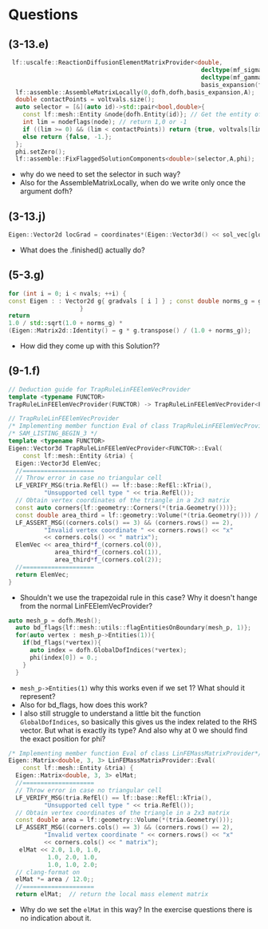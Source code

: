 # Questions
## (3-13.e) 
```C++
 lf::uscalfe::ReactionDiffusionElementMatrixProvider<double,
                                                      decltype(mf_sigma), 
                                                      decltype(mf_gamma)> 
                                                      basis_expansion(fe_space,mf_sigma,mf_gamma);
  lf::assemble::AssembleMatrixLocally(0,dofh,dofh,basis_expansion,A);
  double contactPoints = voltvals.size();
  auto selector = [&](auto id)->std::pair<bool,double>{
    const lf::mesh::Entity &node{dofh.Entity(id)}; // Get the entity of the node
    int lim = nodeflags(node); // return 1,0 or -1
    if ((lim >= 0) && (lim < contactPoints)) return {true, voltvals[lim]}; // If nodeflags values are valid return true
    else return {false, -1.}; 
  };
  phi.setZero();
  lf::assemble::FixFlaggedSolutionComponents<double>(selector,A,phi);
```
- why do we need to set the selector in such way?
- Also for the AssembleMatrixLocally, when do we write only once the argument dofh?

## (3-13.j)
```C++
Eigen::Vector2d locGrad = coordinates*(Eigen::Vector3d() << sol_vec[globDof[0]],sol_vec[globDof[1]],sol_vec[globDof[2]]).finished();
``` 
- What does the .finished() actually do?

## (5-3.g)
```C++
for (int i = 0; i < nvals; ++i) {
const Eigen : : Vector2d g{ gradvals [ i ] } ; const double norms_g = g . squaredNorm ( ) ; Avals[i] =
                    }
return
1.0 / std::sqrt(1.0 + norms_g) *
(Eigen::Matrix2d::Identity() − g * g.transpose() / (1.0 + norms_g));
```
- How did they come up with this Solution??

## (9-1.f)
```C++
// Deduction guide for TrapRuleLinFEElemVecProvider
template <typename FUNCTOR>
TrapRuleLinFEElemVecProvider(FUNCTOR) -> TrapRuleLinFEElemVecProvider<FUNCTOR>;

// TrapRuleLinFEElemVecProvider
/* Implementing member function Eval of class TrapRuleLinFEElemVecProvider*/
/* SAM_LISTING_BEGIN_3 */
template <typename FUNCTOR>
Eigen::Vector3d TrapRuleLinFEElemVecProvider<FUNCTOR>::Eval(
    const lf::mesh::Entity &tria) {
  Eigen::Vector3d ElemVec;
  //====================
  // Throw error in case no triangular cell
  LF_VERIFY_MSG(tria.RefEl() == lf::base::RefEl::kTria(),
		  "Unsupported cell type " << tria.RefEl());
  // Obtain vertex coordinates of the triangle in a 2x3 matrix
  const auto corners{lf::geometry::Corners(*(tria.Geometry()))};
  const double area_third = lf::geometry::Volume(*(tria.Geometry())) / 3.0;
  LF_ASSERT_MSG((corners.cols() == 3) && (corners.rows() == 2),
		  "Invalid vertex coordinate " << corners.rows() << "x"
		  << corners.cols() << " matrix");
  ElemVec << area_third*f_(corners.col(0)),
             area_third*f_(corners.col(1)),
             area_third*f_(corners.col(2));
  //====================
  return ElemVec;
}
```

- Shouldn't we use the trapezoidal rule in this case? Why it doesn't hange from the normal LinFEElemVecProvider?

```C++
auto mesh_p = dofh.Mesh();
  auto bd_flags{lf::mesh::utils::flagEntitiesOnBoundary(mesh_p, 1)};
  for(auto vertex : mesh_p->Entities(1)){
    if(bd_flags(*vertex)){
      auto index = dofh.GlobalDofIndices(*vertex);
      phi(index[0]) = 0.;
    }
  }
```

- `mesh_p->Entities(1)` why this works even if we set 1? What should it represent?
- Also for bd_flags, how does this work?
- I also still struggle to understand a little bit the function `GlobalDofIndices`, so basically this gives us the index related to the RHS vector. But what is exactly its type? And also why at 0 we should find the exact position for phi?

```C++
/* Implementing member function Eval of class LinFEMassMatrixProvider*/
Eigen::Matrix<double, 3, 3> LinFEMassMatrixProvider::Eval(
    const lf::mesh::Entity &tria) {
  Eigen::Matrix<double, 3, 3> elMat;
  //====================
  // Throw error in case no triangular cell
  LF_VERIFY_MSG(tria.RefEl() == lf::base::RefEl::kTria(),
		  "Unsupported cell type " << tria.RefEl());
  // Obtain vertex coordinates of the triangle in a 2x3 matrix
  const double area = lf::geometry::Volume(*(tria.Geometry()));
  LF_ASSERT_MSG((corners.cols() == 3) && (corners.rows() == 2),
		  "Invalid vertex coordinate " << corners.rows() << "x"
		  << corners.cols() << " matrix");
   elMat << 2.0, 1.0, 1.0,
           1.0, 2.0, 1.0,
           1.0, 1.0, 2.0;
  // clang-format on
  elMat *= area / 12.0;;
  //====================
  return elMat;  // return the local mass element matrix
```

- Why do we set the `elMat` in this way? In the exercise questions there is no indication about it.